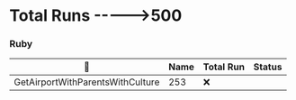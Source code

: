 # Total Runs ----->500





<h3><a name="ruby"></a>Ruby</h3>

:star2: | Name | Total Run | Status
--- | --- | --- | ---
GetAirportWithParentsWithCulture | 253 | :x: | 






